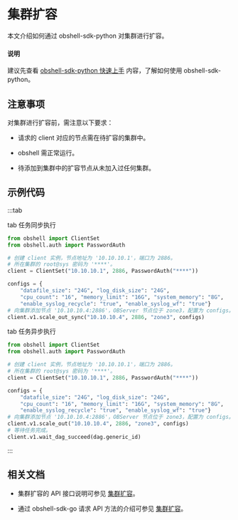 # 集群扩容

本文介绍如何通过 obshell-sdk-python 对集群进行扩容。

<main id="notice" type='explain'>
  <h4>说明</h4>
  <p>建议先查看 <a href='../100.quickstart-of-python.md'>obshell-sdk-python 快速上手</a> 内容，了解如何使用 obshell-sdk-python。</p>
</main>

## 注意事项

对集群进行扩容前，需注意以下要求：

* 请求的 client 对应的节点需在待扩容的集群中。

* obshell 需正常运行。

* 待添加到集群中的扩容节点从未加入过任何集群。

## 示例代码

:::tab

tab 任务同步执行

```python
from obshell import ClientSet
from obshell.auth import PasswordAuth

# 创建 client 实例，节点地址为 '10.10.10.1'，端口为 2886。
# 所在集群的 root@sys 密码为 '****'。
client = ClientSet("10.10.10.1", 2886, PasswordAuth("****"))

configs = {
    "datafile_size": "24G", "log_disk_size": "24G", 
    "cpu_count": "16", "memory_limit": "16G", "system_memory": "8G", 
    "enable_syslog_recycle": "true", "enable_syslog_wf": "true"}
# 向集群添加节点 '10.10.10.4:2886'，OBServer 节点位于 zone3，配置为 configs。
client.v1.scale_out_sync("10.10.10.4", 2886, "zone3", configs)
```

tab 任务异步执行

```python
from obshell import ClientSet
from obshell.auth import PasswordAuth

# 创建 client 实例，节点地址为 '10.10.10.1'，端口为 2886。
# 所在集群的 root@sys 密码为 '****'。
client = ClientSet("10.10.10.1", 2886, PasswordAuth("****"))

configs = {
    "datafile_size": "24G", "log_disk_size": "24G", 
    "cpu_count": "16", "memory_limit": "16G", "system_memory": "8G", 
    "enable_syslog_recycle": "true", "enable_syslog_wf": "true"}
# 向集群添加节点 '10.10.10.4:2886'，OBServer 节点位于 zone3，配置为 configs。
client.v1.scale_out("10.10.10.4", 2886, "zone3", configs)
# 等待任务完成。
client.v1.wait_dag_succeed(dag.generic_id)
```

:::

## 相关文档

* 集群扩容的 API 接口说明可参见 [集群扩容](../../../400.obshell-api-reference/200.cluster-management/1400.scale-out.md)。

* 通过 obshell-sdk-go 请求 API 方法的介绍可参见 [集群扩容](../../200.go/200.cluster-management/1400.scale-out-of-go.md)。
